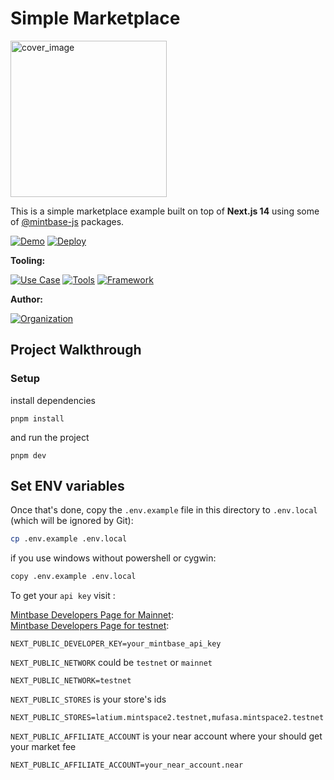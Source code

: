 # Simple Marketplace

<img src="https://i.imgur.com/kkobnAH.png" alt="cover_image" width="250"/>

This is a simple marketplace example built on top of **Next.js 14** using some of [@mintbase-js](https://github.com/Mintbase/mintbase-js) packages.

[![Demo](https://img.shields.io/badge/Demo-Visit%20Demo-brightgreen)](https://marketplace-template.mintbase.xyz/)
[![Deploy](https://img.shields.io/badge/Deploy-Deploy%20Now-blue)](https://vercel.com/new/clone?repository-url=https://github.com/Mintbase/templates/tree/main/marketplace)


**Tooling:**

[![Use Case](https://img.shields.io/badge/Use%20Case-NFT%20Markeplace,%20Affiliate%20Marketing-blue)](#)
[![Tools](https://img.shields.io/badge/Tools-@mintbase--js/sdk,%20@mintbase--js/react,%20@mintbase--js/data-blue)](#)
[![Framework](https://img.shields.io/badge/Framework-NextJS%2014-blue)](#)

**Author:**

[![Organization](https://img.shields.io/badge/Mintbase-blue)](https://www.mintbase.xyz)


## Project Walkthrough


### Setup

install dependencies
```
pnpm install
```
and 
run the project
```
pnpm dev
```

## Set ENV variables

Once that's done, copy the `.env.example` file in this directory to `.env.local` (which will be ignored by Git):

```bash
cp .env.example .env.local
```

if you use windows without powershell or cygwin:

```bash
copy .env.example .env.local
```

To get your `api key` visit :

[Mintbase Developers Page for Mainnet](https://www.mintbase.xyz/developer):  
[Mintbase Developers Page for testnet](https://testnet.mintbase.xyz/developer):

```
NEXT_PUBLIC_DEVELOPER_KEY=your_mintbase_api_key
```

`NEXT_PUBLIC_NETWORK` could be `testnet` or `mainnet`

```
NEXT_PUBLIC_NETWORK=testnet
```

`NEXT_PUBLIC_STORES` is your store's ids

```
NEXT_PUBLIC_STORES=latium.mintspace2.testnet,mufasa.mintspace2.testnet
```

`NEXT_PUBLIC_AFFILIATE_ACCOUNT` is your near account where your should get your market fee

```
NEXT_PUBLIC_AFFILIATE_ACCOUNT=your_near_account.near
```



